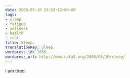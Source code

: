 ```yaml
---
date: 2005-05-10 23:52:12+00:00
tags:
- sleep
- fatigue
- wellness
- health
- rest
title: Sleep.
translationKey: Sleep.
wordpress_id: 1056
wordpress_url: http://www.nata2.org/2005/05/10/sleep/
---
```


i am tired.